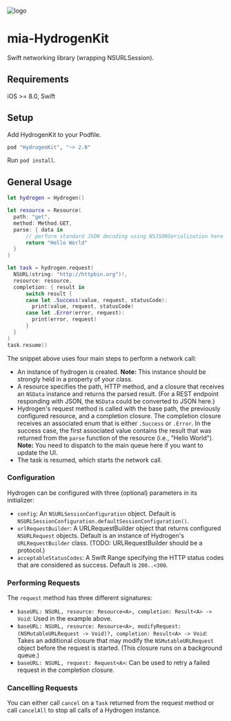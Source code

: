 ![logo](https://github.com/SevenVenturesGmbH/SevenTV-Wiki/raw/master/images/framework_logos/hydrogen_400px.png?raw=true "Hydrogen Logo")

# mia-HydrogenKit

Swift networking library (wrapping NSURLSession).

## Requirements

iOS >= 8.0, Swift

## Setup

Add HydrogenKit to your Podfile.
``` ruby 
pod "HydrogenKit", "~> 2.0"
```
Run `pod install`.

## General Usage

``` swift
let hydrogen = Hydrogen()

let resource = Resource(
  path: "get",
  method: Method.GET,
  parse: { data in
      // perform standard JSON decoding using NSJSONSerialization here
      return "Hello World"
  }
)

let task = hydrogen.request(
  NSURL(string: "http://httpbin.org")!,
  resource: resource,
  completion: { result in
      switch result {
      case let .Success(value, request, statusCode):
        print(value, request, statusCode)
      case let .Error(error, request):
        print(error, request)
      }
  }
)
task.resume()
```

The snippet above uses four main steps to perform a network call:
- An instance of hydrogen is created. **Note:** This instance should be strongly held in a property of your class.
- A resource specifies the path, HTTP method, and a closure that receives an `NSData` instance and returns the parsed result. (For a REST endpoint responding with JSON, the `NSData` could be converted to JSON here.) 
- Hydrogen's request method is called with the base path, the previously configured resource, and a completion closure. The completion closure receives an associated enum that is either `.Success` or `.Error`. In the success case, the first associated value contains the result that was returned from the `parse` function of the resource (i.e., "Hello World"). **Note:** You need to dispatch to the main queue here if you want to update the UI.
- The task is resumed, which starts the network call.

### Configuration
Hydrogen can be configured with three (optional) parameters in its initializer:
- `config`: An `NSURLSessionConfiguration` object. Default is `NSURLSessionConfiguration.defaultSessionConfiguration()`.
- `urlRequestBuilder`: A URLRequestBuilder object that returns configured `NSURLRequest` objects. Default is an instance of Hydrogen's `URLRequestBuilder` class. (TODO: URLRequestBuilder should be a protocol.)
- `acceptableStatusCodes`: A Swift Range specifying the HTTP status codes that are considered as success. Default is `200..<300`. 

### Performing Requests
The `request` method has three different signatures:
- `baseURL: NSURL, resource: Resource<A>, completion: Result<A> -> Void`: Used in the example above.
- `baseURL: NSURL, resource: Resource<A>, modifyRequest: (NSMutableURLRequest -> Void)?, completion: Result<A> -> Void`: Takes an additional closure that may modify the `NSMutableURLRequest` object before the request is started. (This closure runs on a background queue.) 
- `baseURL: NSURL, request: Request<A>`: Can be used to retry a failed request in the completion closure.

### Cancelling Requests
You can either call `cancel` on a `Task` returned from the request method or call `cancelAll` to stop all calls of a Hydrogen instance.

